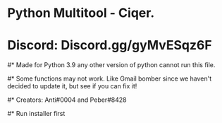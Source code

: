 # Python Multitool - Ciqer.

# Discord: Discord.gg/gyMvESqz6F

#* Made for Python 3.9 any other version of python cannot run this file.

#* Some functions may not work. Like Gmail bomber since we haven't decided to update it, but see if you can fix it!


#* Creators: Anti#0004 and Peber#8428


#* Run installer first
